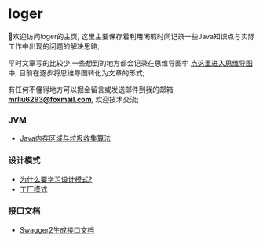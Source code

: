 # loger
👋欢迎访问loger的主页, 这里主要保存着利用闲暇时间记录一些Java知识点与实际工作中出现的问题的解决思路;

平时文章写的比较少,一些想到的地方都会记录在思维导图中 [点这里进入思维导图](https://www.processon.com/view/link/60e02e89e0b34d238be6cc98) 中, 目前在逐步将思维导图转化为文章的形式;

有任何不懂得地方可以掘金留言或发送邮件到我的邮箱**mrliu6293@foxmail.com**, 欢迎技术交流;


### JVM
 - [Java内存区域与垃圾收集算法](https://juejin.cn/post/6975816404314357796)
### 设计模式
 - [为什么要学习设计模式?](https://juejin.cn/post/6957355222788210696)
 - [工厂模式](https://juejin.cn/post/6957624699744419848)
### 接口文档
 - [Swagger2生成接口文档](https://juejin.cn/post/6894950705136664589)
